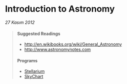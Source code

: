 # Introduction to Astronomy

*27 Kasım 2012*

> #### Suggested Readings
> * http://en.wikibooks.org/wiki/General_Astronomy
> * http://www.astronomynotes.com
> #### Programs
> * [Stellarium](http://www.stellarium.org/)
> * [SkyChart](http://www.ap-i.net/skychart/)
